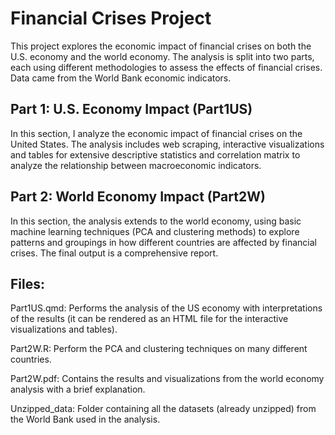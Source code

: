 # Financial Crises Project

This project explores the economic impact of financial crises on both the U.S. economy and the world economy. The analysis is split into two parts, each using different methodologies to assess the effects of financial crises. Data came from the World Bank economic indicators.

## Part 1: U.S. Economy Impact (Part1US)

In this section, I analyze the economic impact of financial crises on the United States. The analysis includes web scraping, interactive visualizations and tables for extensive descriptive statistics and correlation matrix to analyze the relationship between macroeconomic indicators.

## Part 2: World Economy Impact (Part2W)

In this section, the analysis extends to the world economy, using basic machine learning techniques (PCA and clustering methods) to explore patterns and groupings in how different countries are affected by financial crises. The final output is a comprehensive report.

## Files:

Part1US.qmd: Performs the analysis of the US economy with interpretations of the results (it can be rendered as an HTML file for the interactive visualizations and tables).

Part2W.R: Perform the PCA and clustering techniques on many different countries.

Part2W.pdf: Contains the results and visualizations from the world economy analysis with a brief explanation.

Unzipped_data: Folder containing all the datasets (already unzipped) from the World Bank used in the analysis.

